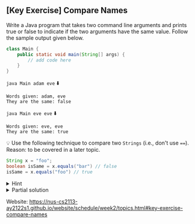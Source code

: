 ## \[Key Exercise\] Compare Names

Write a Java program that takes two command line arguments and prints true or 
false to indicate if the two arguments have the same value. Follow the sample 
output given below.

```java
class Main {
    public static void main(String[] args) {
        // add code here
    }
}
```

`java Main adam eve` ⬇️

```console
Words given: adam, eve
They are the same: false
```

`java Main eve eve` ⬇️

```console
Words given: eve, eve
They are the same: true
```

💡 Use the following technique to compare two `Strings` (i.e., don't use `==`). 
Reason: to be covered in a later topic.

```java
String x = "foo";
boolean isSame = x.equals("bar") // false
isSame = x.equals("foo") // true
```

<details>
  <summary>Hint</summary>

  <ul>
    <li>
      The two command line arguments can be accessed inside the 
      <code>main</code> method using <code>args[0]</code> and 
      <code>args[1]</code>.
    </li>
    <li>
      When using multiple operators in the same expression, you might need to 
      use parentheses to specify operator precedence. e.g., 
      <code>"foo" + x == y</code> vs <code>"foo" + (x == y)</code>.
    </li>
  </ul>
</details>

<details>
  <summary>Partial solution</summary>
  
  ```java
  class Main {
      public static void main(String[] args) {
          String first = args[0];
          String second = args[1];
          System.out.println("Words given: " + first + ", " + second);
          // ...
      }
  }
  ```
</details>

Website: https://nus-cs2113-ay2122s1.github.io/website/schedule/week2/topics.html#key-exercise-compare-names
